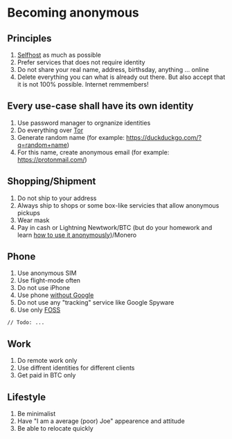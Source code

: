 # Becoming anonymous

## Principles

1. [Selfhost](../independence-self-hosted-encrypted-file-sharing-backups/independence-self-hosted-encrypted-file-sharing-backups.md) as much as possible
2. Prefer services that does not require identity
3. Do not share your real name, address, birthsday, anything ... online
4. Delete everything you can what is already out there. But also accept that it is not 100% possible. Internet remmembers!

## Every use-case shall have its own identity

1. Use password manager to orgnanize identities
2. Do everything over [Tor](https://www.torproject.org/)
3. Generate random name (for example: https://duckduckgo.com/?q=random+name)
4. For this name, create anonymous email (for example: https://protonmail.com/)

## Shopping/Shipment

1. Do not ship to your address
2. Always ship to shops or some box-like servicies that allow anonymous pickups
3. Wear mask
4. Pay in cash or Lightning Newtwork/BTC (but do your homework and learn [how to use it anonymously](../bitcoin-anonymously/bitcoin-anonymously.md))/Monero

## Phone

1. Use anonymous SIM
2. Use flight-mode often
3. Do not use iPhone
4. Use phone [without Google](../android-without-google/android-without-google.md)
5. Do not use any "tracking" service like Google Spyware
6. Use only [FOSS](https://en.wikipedia.org/wiki/Free_and_open-source_software)

`// Todo: ...`

## Work

1. Do remote work only
2. Use diffrent identities for different clients
3. Get paid in BTC only

## Lifestyle

1. Be minimalist
2. Have "I am a average (poor) Joe" appearence and attitude
3. Be able to relocate quickly
